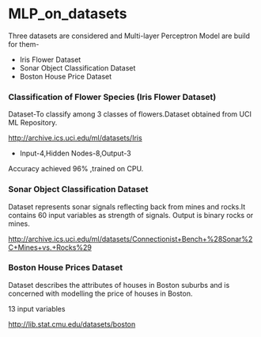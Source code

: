 # MLP_on_datasets

Three datasets are considered and Multi-layer Perceptron Model are build for them-

* Iris Flower Dataset
* Sonar Object Classification Dataset
* Boston House Price Dataset

### Classification of Flower Species (Iris Flower Dataset)
Dataset-To classify among 3 classes of flowers.Dataset obtained from UCI ML Repository.

http://archive.ics.uci.edu/ml/datasets/Iris
* Input-4,Hidden Nodes-8,Output-3

Accuracy achieved 96% ,trained on CPU.

### Sonar Object Classification Dataset

Dataset represents sonar signals reflecting back from mines and rocks.It contains 60 input variables as strength of signals.
Output is binary rocks or mines.

http://archive.ics.uci.edu/ml/datasets/Connectionist+Bench+%28Sonar%2C+Mines+vs.+Rocks%29

### Boston House Prices Dataset

Dataset describes the attributes of houses in Boston suburbs and is concerned with modelling the price of houses in Boston.

13 input variables

http://lib.stat.cmu.edu/datasets/boston



